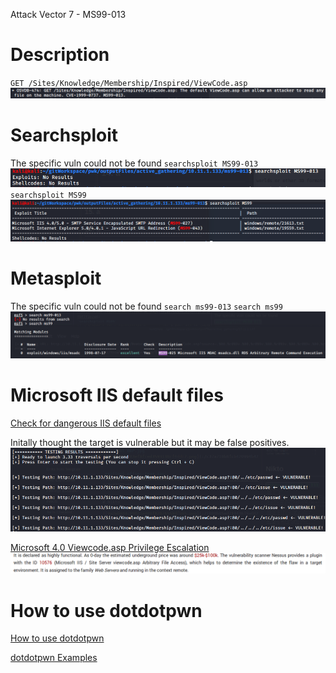 Attack Vector 7 - MS99-013

# Description
`GET /Sites/Knowledge/Membership/Inspired/ViewCode.asp`
![94d2f6d3974e09e5ffd74b31c8f2711f.png](../../../_resources/bef63c528e6d4a498b95ce4a917a9c51.png)



# Searchsploit
The specific vuln could not be found
`searchsploit MS99-013`
![6c512bcbbefc7a8693bad84f53349f6c.png](../../../_resources/24f7163592b245ffbc8240f9f7f1e240.png)
`searchsploit MS99`
![adf6b0868b6e42babd08490921089d6c.png](../../../_resources/6bc3e8821e014e95af9585881cbc025d.png)



# Metasploit
The specific vuln could not be found
`search ms99-013`
`search ms99`
![2233857b2c03dab34d0824044b0e8adc.png](../../../_resources/63dca37853dc4fddb02b85e297af4a25.png)



# Microsoft IIS default files
[Check for dangerous IIS default files](http://www.securityspace.com/smysecure/catid.html?id=1.3.6.1.4.1.25623.1.0.10576)

Initally thought the target is vulnerable but it may be false positives.
![c2aee0a150ffa2e4aa09899cb1786964.png](../../../_resources/00650793d73b4c0da9bf49375110459b.png)

[Microsoft 4.0 Viewcode.asp Privilege Escalation ](https://vuldb.com/?id.14638)
![0a151bde9335beb8eae5a9f57483272d.png](../../../_resources/8ac9919a94ee4b92992e91d79d8d6511.png)




# How to use dotdotpwn
[How to use dotdotpwn](https://www.hacking.reviews/2017/04/dotdotpwn-directory-traversal-fuzzer.html?m=0)

[dotdotpwn Examples](https://github.com/wireghoul/dotdotpwn/blob/master/EXAMPLES.txt)